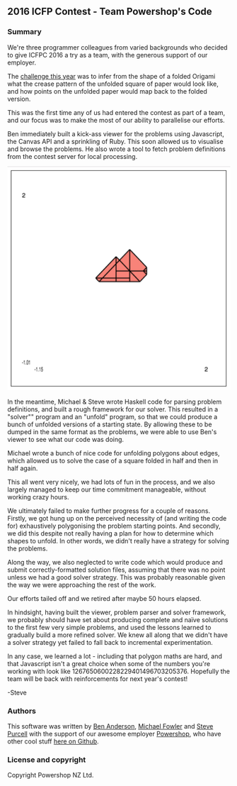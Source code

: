 ## 2016 ICFP Contest - Team Powershop's Code

### Summary

We're three programmer colleagues from varied backgrounds who decided
to give ICFPC 2016 a try as a team, with the generous support of our
employer.

The [challenge this year](http://2016.icfpcontest.org/) was to infer
from the shape of a folded Origami what the crease pattern of the
unfolded square of paper would look like, and how points on the
unfolded paper would map back to the folded version.

This was the first time any of us had entered the contest as part of a
team, and our focus was to make the most of our ability to parallelise
our efforts.

Ben immediately built a kick-ass viewer for the problems using
Javascript, the Canvas API and a sprinkling of Ruby. This soon allowed
us to visualise and browse the problems. He also wrote a tool to fetch
problem definitions from the contest server for local processing.


![Viewer screenshot with sample problem](screenshots/viewer-screenshot.png)

In the meantime, Michael & Steve wrote Haskell code for parsing
problem definitions, and built a rough framework for our solver. This
resulted in a "solver"" program and an "unfold" program, so that we
could produce a bunch of unfolded versions of a starting state. By
allowing these to be dumped in the same format as the problems, we
were able to use Ben's viewer to see what our code was doing.

Michael wrote a bunch of nice code for unfolding polygons about edges,
which allowed us to solve the case of a square folded in half and then
in half again.

This all went very nicely, we had lots of fun in the process, and we
also largely managed to keep our time commitment manageable, without
working crazy hours.

We ultimately failed to make further progress for a couple of
reasons. Firstly, we got hung up on the perceived necessity of (and
writing the code for) exhaustively polygonising the problem starting
points. And secondly, we did this despite not really having a plan for
how to determine which shapes to unfold. In other words, we didn't
really have a strategy for solving the problems.

Along the way, we also neglected to write code which would produce and
submit correctly-formatted solution files, assuming that there was no
point unless we had a good solver strategy. This was probably
reasonable given the way we were approaching the rest of the work.

Our efforts tailed off and we retired after maybe 50 hours elapsed.

In hindsight, having built the viewer, problem parser and solver
framework, we probably should have set about producing complete and
naïve solutions to the first few very simple problems, and used the
lessons learned to gradually build a more refined solver. We knew all
along that we didn't have a solver strategy yet failed to fall back to
incremental experimentation.

In any case, we learned a lot - including that polygon maths are hard,
and that Javascript isn't a great choice when some of the numbers
you're working with look
like 1267650600228229401496703205376. Hopefully the team will be back
with reinforcements for next year's contest!

-Steve

### Authors

This software was written by
[Ben Anderson](https://github.com/bagedevimo),
[Michael Fowler](https://github.com/mkrfowler) and
[Steve Purcell](https://github.com/purcell)
with the
support of our awesome employer
[Powershop](http://www.powershop.co.nz/), who have other cool stuff
[here on Github](https://github.com/powershop).

### License and copyright

Copyright Powershop NZ Ltd.
